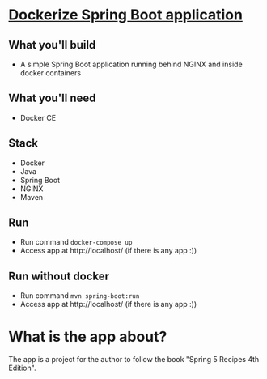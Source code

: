 # [Dockerize Spring Boot application](https://hellokoding.com/docker-compose-with-spring-boot-nginx/)

## What you'll build
- A simple Spring Boot application running behind NGINX and inside docker containers 

## What you'll need
- Docker CE

## Stack
- Docker
- Java
- Spring Boot
- NGINX
- Maven

## Run
- Run command `docker-compose up`
- Access app at http://localhost/ (if there is any app :))

## Run without docker
- Run command `mvn spring-boot:run`
- Access app at http://localhost/ (if there is any app :))

# What is the app about?
The app is a project for the author to follow the book "Spring 5 Recipes 4th Edition".
